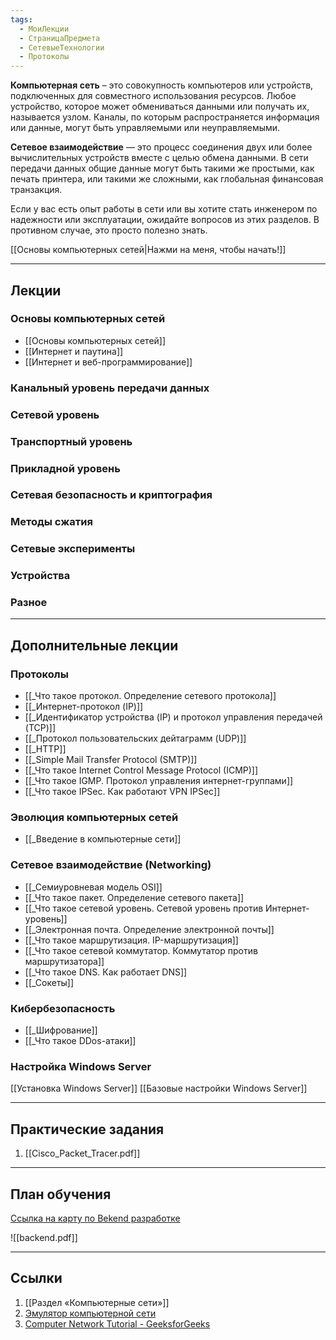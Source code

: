 ```yaml
---
tags:
  - МоиЛекции
  - СтраницаПредмета
  - СетевыеТехнологии
  - Протоколы
---
```

**Компьютерная сеть** – это совокупность компьютеров или устройств, подключенных для совместного использования ресурсов. Любое устройство, которое может обмениваться данными или получать их, называется узлом. Каналы, по которым распространяется информация или данные, могут быть управляемыми или неуправляемыми.

**Сетевое взаимодействие** — это процесс соединения двух или более вычислительных устройств вместе с целью обмена данными. В сети передачи данных общие данные могут быть такими же простыми, как печать принтера, или такими же сложными, как глобальная финансовая транзакция.

Если у вас есть опыт работы в сети или вы хотите стать инженером по надежности или эксплуатации, ожидайте вопросов из этих разделов. В противном случае, это просто полезно знать.

[[Основы компьютерных сетей|Нажми на меня, чтобы начать!]]

---
## Лекции

### Основы компьютерных сетей

- [[Основы компьютерных сетей]]
- [[Интернет и паутина]]
- [[Интернет и веб-программирование]]

### Канальный уровень передачи данных


### Сетевой уровень


### Транспортный уровень



### Прикладной уровень


### Сетевая безопасность и криптография


### Методы сжатия



### Сетевые эксперименты 



### Устройства


### Разное


---
## Дополнительные лекции

### Протоколы

- [[_Что такое протокол. Определение сетевого протокола]]
- [[_Интернет-протокол (IP)]]
- [[_Идентификатор устройства (IP) и протокол управления передачей (TCP)]]
- [[_Протокол пользовательских дейтаграмм (UDP)]]
- [[_HTTP]]
- [[_Simple Mail Transfer Protocol (SMTP)]]
- [[_Что такое Internet Control Message Protocol (ICMP)]]
- [[_Что такое IGMP. Протокол управления интернет-группами]]
- [[_Что такое IPSec. Как работают VPN IPSec]]

### Эволюция компьютерных сетей 

- [[_Введение в компьютерные сети]]

### Сетевое взаимодействие (Networking)

- [[_Семиуровневая модель OSI]]
- [[_Что такое пакет. Определение сетевого пакета]]
- [[_Что такое сетевой уровень. Сетевой уровень против Интернет-уровень]]
- [[_Электронная почта. Определение электронной почты]]
- [[_Что такое маршрутизация. IP-маршрутизация]]
- [[_Что такое сетевой коммутатор. Коммутатор против маршрутизатора]]
- [[_Что такое DNS. Как работает DNS]]
- [[_Сокеты]]

### Кибербезопасность

- [[_Шифрование]]
- [[_Что такое DDos-атаки]]

### Настройка Windows Server

[[Установка Windows Server]]
[[Базовые настройки Windows Server]]


---
## Практические задания

1. [[Cisco_Packet_Tracer.pdf]]

---
## План обучения

[Ссылка на карту по Bekend разработке](https://roadmap.sh/backend)

![[backend.pdf]]

---
## Ссылки

1. [[Раздел «Компьютерные сети»]]
2. [Эмулятор компьютерной сети](https://miminet.ru/)
3. [Computer Network Tutorial - GeeksforGeeks](https://www.geeksforgeeks.org/computer-network-tutorials/?ref=shm)